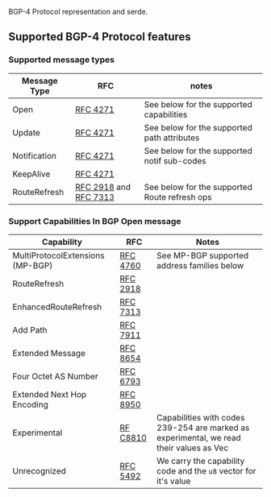 BGP-4 Protocol representation and serde.

## Supported BGP-4 Protocol features

### Supported message types
| Message Type | RFC                                                                                                                     | notes                                         |
|--------------|-------------------------------------------------------------------------------------------------------------------------|-----------------------------------------------|
| Open         | [RFC 4271](https://datatracker.ietf.org/doc/html/rfc4271)                                                               | See below for the supported capabilities      |
| Update       | [RFC 4271](https://datatracker.ietf.org/doc/html/rfc4271)                                                               | See below for the supported path attributes   |
| Notification | [RFC 4271](https://datatracker.ietf.org/doc/html/rfc4271)                                                               | See below for the supported notif sub-codes   |
| KeepAlive    | [RFC 4271](https://datatracker.ietf.org/doc/html/rfc4271)                                                               |                                               |
| RouteRefresh | [RFC 2918](https://datatracker.ietf.org/doc/html/rfc2918) and [RFC 7313](https://datatracker.ietf.org/doc/html/rfc7313) | See below for the supported Route refresh ops |


### Support Capabilities In BGP Open message

| Capability                       | RFC                                                        | Notes                                                                                       |
|----------------------------------|------------------------------------------------------------|---------------------------------------------------------------------------------------------|
| MultiProtocolExtensions (MP-BGP) | [RFC 4760](https://datatracker.ietf.org/doc/html/rfc4760)  | See MP-BGP supported address families below                                                 |
 | RouteRefresh                     | [RFC 2918](https://datatracker.ietf.org/doc/html/rfc2918)  |                                                                                             |
| EnhancedRouteRefresh             | [RFC 7313](https://datatracker.ietf.org/doc/html/rfc7313)  |                                                                                             |
 | Add Path                         | [RFC 7911](https://datatracker.ietf.org/doc/html/RFC7911)  |                                                                                             |
 | Extended Message                 | [RFC 8654](https://datatracker.ietf.org/doc/html/RFC8654)  |                                                                                             |
 | Four Octet AS Number             | [RFC 6793](https://datatracker.ietf.org/doc/html/RFC6793)  |                                                                                             |
 | Extended Next Hop Encoding       | [RFC 8950](https://datatracker.ietf.org/doc/html/rfc8950)  |                                                                                             |
 | Experimental                     | [RF C8810](https://datatracker.ietf.org/doc/html/RFC8810)  | Capabilities with codes 239-254 are marked as experimental, we read their values as Vec<u8> |
 | Unrecognized                     | [RFC 5492](https://datatracker.ietf.org/doc/html/rfc5492)  | We carry the capability code and the `u8` vector for it's value                             |

